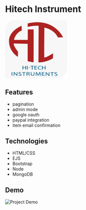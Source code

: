 # Hitech Instrument

<img src="public/images/logo.png" alt="Company Logo" width="200"/>

## Features

- pagination
- admin mode
- google oauth
- paypal integration
- item email confirmation

## Technologies

- HTML/CSS
- EJS
- Bootstrap
- Node
- MongoDB

## Demo

![Project Demo](public/images/demo1.gif)
